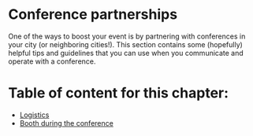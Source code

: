 # Conference partnerships

One of the ways to boost your event is by partnering with conferences in your city (or neighboring cities!). This section contains some (hopefully) helpful tips and guidelines that you can use when you communicate and operate with a conference.

# Table of content for this chapter:

- [Logistics](./logistics.md)
- [Booth during the conference](./booth.md)